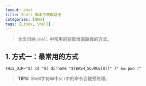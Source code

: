 ```yaml
---
layout: post
title: Shell 脚本中获取路径
categories: [编码]
tags: [Linux, Shell]
---
```


> 本文归纳 `shell` 中常用的获取当前路径的方式。

<!--more-->

## 1. 方式一：最常用的方式

```
THIS_DIR="$( cd "$( dirname "${BASH_SOURCE[0]}" )" && pwd )"
```

> **TIPS:** Shell字符串中`$()`中的命令会被预处理。